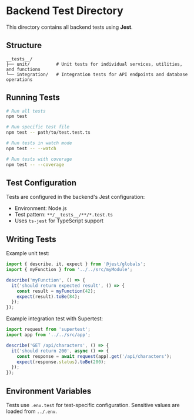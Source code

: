 # Backend Test Directory

This directory contains all backend tests using **Jest**.

## Structure

```
__tests__/
├── unit/          # Unit tests for individual services, utilities, and functions
└── integration/   # Integration tests for API endpoints and database operations
```

## Running Tests

```bash
# Run all tests
npm test

# Run specific test file
npm test -- path/to/test.test.ts

# Run tests in watch mode
npm test -- --watch

# Run tests with coverage
npm test -- --coverage
```

## Test Configuration

Tests are configured in the backend's Jest configuration:
- Environment: Node.js
- Test pattern: `**/__tests__/**/*.test.ts`
- Uses `ts-jest` for TypeScript support

## Writing Tests

Example unit test:

```typescript
import { describe, it, expect } from '@jest/globals';
import { myFunction } from '../../src/myModule';

describe('myFunction', () => {
  it('should return expected result', () => {
    const result = myFunction(42);
    expect(result).toBe(84);
  });
});
```

Example integration test with Supertest:

```typescript
import request from 'supertest';
import app from '../../src/app';

describe('GET /api/characters', () => {
  it('should return 200', async () => {
    const response = await request(app).get('/api/characters');
    expect(response.status).toBe(200);
  });
});
```

## Environment Variables

Tests use `.env.test` for test-specific configuration. Sensitive values are loaded from `../.env`.
